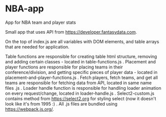 # NBA-app
App for NBA team and player stats

Small app that uses API from https://developer.fantasydata.com.

On the top of index.js are all variables with DOM elements, and table arrays that are needed for application.

Table functions are responsible for creating table html structure, removing and adding certain classes - located in table-functions.js .
Placement and player functions are responsible for placing teams in their conference/division, and getting specific pieces of player data - located in placement-and-player-functions.js .
Fetch players, fetch teams, and get all teams are responsible for fetching data from API, located in same name files .js .
Loader handle function is responsible for handling loader animation on every request/change, located in loader-handle.js .
Select2-custom.js contains method from https://select2.org for styling select (now it doesn't look like it's from 1995 :) .
All .js files are bundled using https://webpack.js.org/.

